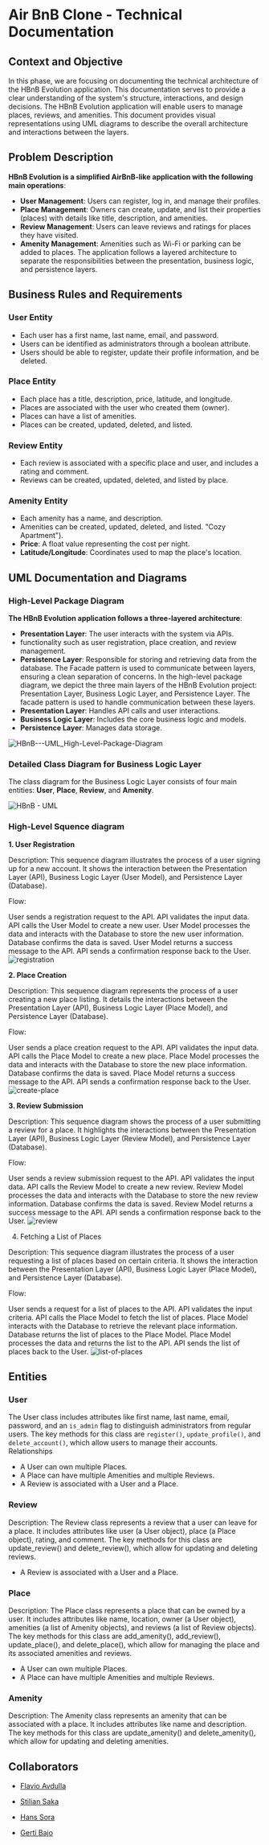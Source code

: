 
# Air BnB Clone - Technical Documentation

## Context and Objective
In this phase, we are focusing on documenting the technical architecture of the HBnB Evolution application. This documentation serves to provide a clear understanding of the system's structure, interactions, and design decisions. The HBnB Evolution application will enable users to manage places, reviews, and amenities. This document provides visual representations using UML diagrams to describe the overall architecture and interactions between the layers.
## Problem Description
**HBnB Evolution is a simplified AirBnB-like application with the following main operations**:
- **User Management**: Users can register, log in, and manage their profiles.
- **Place Management**: Owners can create, update, and list their properties (places) with details like title, description, and amenities.
- **Review Management**: Users can leave reviews and ratings for places they have visited.
- **Amenity Management**: Amenities such as Wi-Fi or parking can be added to places.
The application follows a layered architecture to separate the responsibilities between the presentation, business logic, and persistence layers.
## Business Rules and Requirements


### User Entity
- Each user has a first name, last name, email, and password.
- Users can be identified as administrators through a boolean attribute.
- Users should be able to register, update their profile information, and be deleted.

### Place Entity
- Each place has a title, description, price, latitude, and longitude.
- Places are associated with the user who created them (owner).
- Places can have a list of amenities.
- Places can be created, updated, deleted, and listed.

### Review Entity
- Each review is associated with a specific place and user, and includes a rating and comment.
- Reviews can be created, updated, deleted, and listed by place.

### Amenity Entity
- Each amenity has a name, and description.
- Amenities can be created, updated, deleted, and listed.
 "Cozy Apartment").
- **Price**: A float value representing the cost per night.
- **Latitude/Longitude**: Coordinates used to map the place's location.

## UML Documentation and Diagrams
### High-Level Package Diagram
**The HBnB Evolution application follows a three-layered architecture**:
- **Presentation Layer**: The user interacts with the system via APIs.
- functionality such as user registration, place creation, and review management.
- **Persistence Layer**: Responsible for storing and retrieving data from the database.
The Facade pattern is used to communicate between layers, ensuring a clean separation of concerns.
In the high-level package diagram, we depict the three main layers of the HBnB Evolution project: Presentation Layer, Business Logic Layer, and Persistence Layer. The facade pattern is used to handle communication between these layers.
- **Presentation Layer**: Handles API calls and user interactions.
- **Business Logic Layer**: Includes the core business logic and models.
- **Persistence Layer**: Manages data storage.

![HBnB---UML_High-Level-Package-Diagram](https://github.com/user-attachments/assets/e82d28b2-5a1a-4fac-a680-7c8fd855e944)

### Detailed Class Diagram for Business Logic Layer
The class diagram for the Business Logic Layer consists of four main entities:  **User**, **Place**, **Review**, and **Amenity**. 

![HBnB - UML](https://github.com/user-attachments/assets/6ee8375a-96d3-4c8b-ad09-f8757f4e08c7)

### High-Level Squence diagram

**1. User Registration**

Description: This sequence diagram illustrates the process of a user signing up for a new account. It shows the interaction between the Presentation Layer (API), Business Logic Layer (User Model), and Persistence Layer (Database).

Flow:

User sends a registration request to the API.
API validates the input data.
API calls the User Model to create a new user.
User Model processes the data and interacts with the Database to store the new user information.
Database confirms the data is saved.
User Model returns a success message to the API.
API sends a confirmation response back to the User.
![registration](https://github.com/user-attachments/assets/c3d4c558-ca05-4164-a359-8a7e157dd7e0)

**2. Place Creation**

Description: This sequence diagram represents the process of a user creating a new place listing. It details the interactions between the Presentation Layer (API), Business Logic Layer (Place Model), and Persistence Layer (Database).

Flow:

User sends a place creation request to the API.
API validates the input data.
API calls the Place Model to create a new place.
Place Model processes the data and interacts with the Database to store the new place information.
Database confirms the data is saved.
Place Model returns a success message to the API.
API sends a confirmation response back to the User.
![create-place](https://github.com/user-attachments/assets/583a6e1e-9f83-455d-948d-625910f1275e)

**3. Review Submission**

Description: This sequence diagram shows the process of a user submitting a review for a place. It highlights the interactions between the Presentation Layer (API), Business Logic Layer (Review Model), and Persistence Layer (Database).

Flow:

User sends a review submission request to the API.
API validates the input data.
API calls the Review Model to create a new review.
Review Model processes the data and interacts with the Database to store the new review information.
Database confirms the data is saved.
Review Model returns a success message to the API.
API sends a confirmation response back to the User.
![review](https://github.com/user-attachments/assets/529f86d3-99a5-4a62-8323-48fd45c62ca5)

4. Fetching a List of Places

Description: This sequence diagram illustrates the process of a user requesting a list of places based on certain criteria. It shows the interaction between the Presentation Layer (API), Business Logic Layer (Place Model), and Persistence Layer (Database).

Flow:

User sends a request for a list of places to the API.
API validates the input criteria.
API calls the Place Model to fetch the list of places.
Place Model interacts with the Database to retrieve the relevant place information.
Database returns the list of places to the Place Model.
Place Model processes the data and returns the list to the API.
API sends the list of places back to the User.
![list-of-places](https://github.com/user-attachments/assets/064425f2-4e88-403c-b12a-3cd8d184d492)

## Entities
### User

The User class includes attributes like first name, last name, email, password, and an `is_admin` flag to distinguish administrators from regular users. The key methods for this class are `register()`, `update_profile()`, and `delete_account()`, which allow users to manage their accounts. 
Relationships
- A User can own multiple Places.
- A Place can have multiple Amenities and multiple Reviews.
- A Review is associated with a User and a Place.

### Review

Description: The Review class represents a review that a user can leave for a place. It includes attributes like user (a User object), place (a Place object), rating, and comment. The key methods for this class are update_review() and delete_review(), which allow for updating and deleting reviews.
- A Review is associated with a User and a Place.

### Place

Description: The Place class represents a place that can be owned by a user. It includes attributes like name, location, owner (a User object), amenities (a list of Amenity objects), and reviews (a list of Review objects). The key methods for this class are add_amenity(), add_review(), update_place(), and delete_place(), which allow for managing the place and its associated amenities and reviews.
- A User can own multiple Places.
- A Place can have multiple Amenities and multiple Reviews.

### Amenity

Description: The Amenity class represents an amenity that can be associated with a place. It includes attributes like name and description. The key methods for this class are update_amenity() and delete_amenity(), which allow for updating and deleting amenities.

## Collaborators
- [Flavio Avdulla](https://github.com/FlavioAvdulla)

- [Stilian Saka](https://github.com/StilianSaka)

- [Hans Sora](https://github.com/HansSora)

- [Gerti Bajo](https://github.com/Gerti23)
